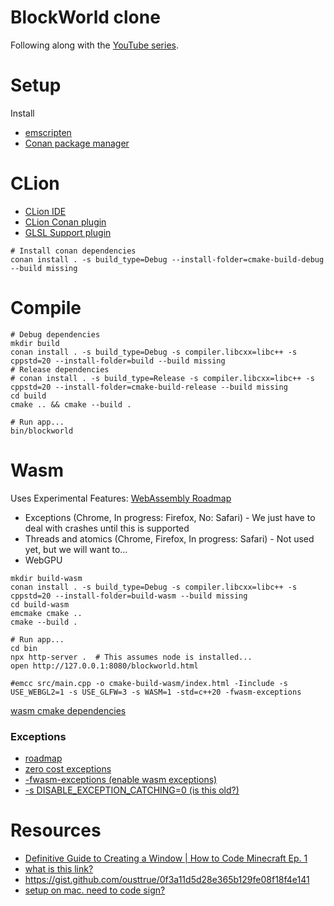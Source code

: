 # BlockWorld clone

Following along with the [YouTube series](https://www.youtube.com/watch?v=HhH_9DnMBgw).

# Setup

Install

* [emscripten](https://emscripten.org/)
* [Conan package manager](https://conan.io/)

# CLion

* [CLion IDE](https://www.jetbrains.com/clion/)
* [CLion Conan plugin](https://intellij-support.jetbrains.com/hc/en-us/community/posts/360008851580-How-to-use-Conan-Package-Manager-for-C-on-CLion-Mac)
* [GLSL Support plugin](https://plugins.jetbrains.com/plugin/6993-glsl-support)

```shell
# Install conan dependencies
conan install . -s build_type=Debug --install-folder=cmake-build-debug --build missing
```

# Compile

```shell
# Debug dependencies
mkdir build
conan install . -s build_type=Debug -s compiler.libcxx=libc++ -s cppstd=20 --install-folder=build --build missing
# Release dependencies
# conan install . -s build_type=Release -s compiler.libcxx=libc++ -s cppstd=20 --install-folder=cmake-build-release --build missing
cd build
cmake .. && cmake --build .

# Run app...
bin/blockworld
```

# Wasm

Uses Experimental Features: [WebAssembly Roadmap](https://webassembly.org/roadmap/)

* Exceptions (Chrome, In progress: Firefox, No: Safari) - We just have to deal with crashes until this is supported
* Threads and atomics (Chrome, Firefox, In progress: Safari) - Not used yet, but we will want to...
* WebGPU

```shell
mkdir build-wasm
conan install . -s build_type=Debug -s compiler.libcxx=libc++ -s cppstd=20 --install-folder=build-wasm --build missing
cd build-wasm
emcmake cmake ..
cmake --build .

# Run app...
cd bin
npx http-server .  # This assumes node is installed...
open http://127.0.0.1:8080/blockworld.html

#emcc src/main.cpp -o cmake-build-wasm/index.html -Iinclude -s USE_WEBGL2=1 -s USE_GLFW=3 -s WASM=1 -std=c++20 -fwasm-exceptions
```

[wasm cmake dependencies](https://stackoverflow.com/questions/55869531/how-to-use-emscripten-with-cmake-for-project-dependencies)

### Exceptions

* [roadmap](https://webassembly.org/roadmap/)
* [zero cost exceptions](https://github.com/WebAssembly/design/issues/1078)
* [-fwasm-exceptions (enable wasm exceptions)](https://emscripten.org/docs/porting/exceptions.html)
* [-s DISABLE_EXCEPTION_CATCHING=0 (is this old?)](https://brionv.com/log/2019/10/24/exception-handling-in-emscripten-how-it-works-and-why-its-disabled-by-default/)

# Resources

* [Definitive Guide to Creating a Window | How to Code Minecraft Ep. 1](https://www.youtube.com/watch?v=HhH_9DnMBgw)
* [what is this link?](https://www.youtube.com/watch?v=sMs28KxbHiA)
* https://gist.github.com/ousttrue/0f3a11d5d28e365b129fe08f18f4e141
* [setup on mac. need to code sign?](https://giovanni.codes/opengl-setup-in-macos/)

